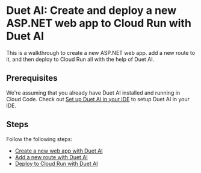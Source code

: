 # Duet AI: Create and deploy a new ASP.NET web app to Cloud Run with Duet AI

This is a walkthrough to create a new ASP.NET web app. add a new route to it,
and then deploy to Cloud Run all with the help of Duet AI.

## Prerequisites

We're assuming that you already have Duet AI installed and running in Cloud
Code. Check out [Set up Duet AI in your
IDE](https://cloud.google.com/duet-ai/docs/discover/developers#ide) to setup
Duet AI in your IDE.

## Steps

Follow the following steps:

* [Create a new web app with Duet AI](./docs/create-app.md)
* [Add a new route with Duet AI](./docs/add-route.md)
* [Deploy to Cloud Run with Duet AI](./docs/deploy-cloudrun.md)